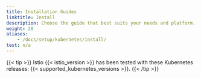```yaml
---
title: Installation Guides
linktitle: Install
description: Choose the guide that best suits your needs and platform.
weight: 20
aliases:
    - /docs/setup/kubernetes/install/
test: n/a
---
```


{{< tip >}}
Istio {{< istio_version >}} has been tested with these Kubernetes releases:
{{< supported_kubernetes_versions >}}.
{{< /tip >}}
